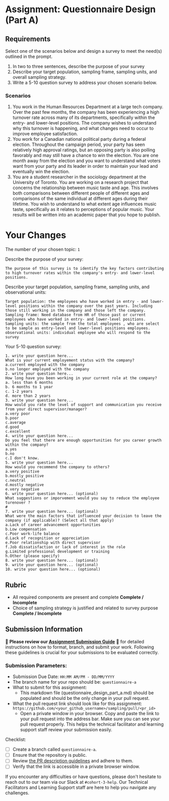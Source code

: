 # Assignment: Questionnaire Design (Part A)

## Requirements
Select one of the scenarios below and design a survey to meet the need(s) outlined in the prompt.

1.	In two to three sentences, describe the purpose of your survey
2.	Describe your target population, sampling frame, sampling units, and overall sampling strategy.
3.	Write a 5-10 question survey to address your chosen scenario below.


### Scenarios
1.	You work in the Human Resources Department at a large tech company. Over the past few months, the company has been experiencing a high turnover rate across many of its departments, specifically within the entry- and lower-level positions. The company wishes to understand why this turnover is happening, and what changes need to occur to improve employee satisfaction.
2.	You work for a Canadian national political party during a federal election. Throughout the campaign period, your party has seen relatively high approval ratings, but an opposing party is also polling favorably and may still have a chance to win the election. You are one month away from the election and you want to understand what voters want from your party and its leader in order to maintain your lead and eventually win the election.
3.	You are a student researcher in the sociology department at the University of Toronto. You are working on a research project that concerns the relationship between music taste and age. This involves both comparisons between different people of different ages and comparisons of the same individual at different ages during their lifetime. You wish to understand to what extent age influences music taste, specifically as it relates to perceptions of popular music. Your results will be written into an academic paper that you hope to publish.


# Your Changes

The number of your chosen topic: `1`

Describe the purpose of your survey:
```
The purpose of this survey is to identify the key factors contributing to high turnover rates within the company's entry- and lower-level positions.
```

Describe your target population, sampling frame, sampling units, and observational units:
```
Target population: the employees who have worked in entry - and lower-level positions within the company over the past years. Including those still working in the company and those left the company.
Sampling frame: Need database from HR of those past or current employees who have worked in entry- and lower-level positions.
Sampling units: the sample from the total employees , who are select to be sample as entry-level and lower-level positions employees.
observational units: individual employee who will respond to the survey
```

Your 5-10 question survey:
```
1. write your question here...
What is your current employement status with the company?
a.current employed with the company
b.no longer employed with the company 
2. write your question here...
How long have you been working in your current role at the company?
a. less than 6 months 
b. 6 months to 1 year
c. 1-2 years
d. more than 2 years
3. write your question here...
How would you rate the level of support and communication you receive from your direct supervisor/manager?
a.very poor
b.poor
c.average
d.good
c.excellent
4. write your question here...
Do you feel that there are enough opportunities for you career growth within the company?
a.yes
b.no
c.I don't know.
5. write your question here...
How would you recommend the company to others?
a.very positive
b.mostly positive
c.neutral
d.mostly negative
e.very negative
6. write your question here... (optional)
What suggestions or imporvement would you say to reduce the employee turenover ?
#
7. write your question here... (optional)
What were the main factors that influenced your decision to leave the company (if applicable)? (Select all that apply)
a.Lack of career advancement opportunities
b.Low compensation
c.Poor work-life balance
d.Lack of recognition or appreciation
e.Poor relationship with direct supervisor
f.Job dissatisfaction or lack of interest in the role
g.Limited professional development or training
h.Other (please specify)
8. write your question here... (optional)
9. write your question here... (optional)
10. write your question here... (optional)
```

## Rubric

-	All required components are present and complete **Complete / Incomplete**
-	Choice of sampling strategy is justified and related to survey purpose **Complete / Incomplete**

## Submission Information

🚨 **Please review our [Assignment Submission Guide](https://github.com/UofT-DSI/onboarding/blob/main/onboarding_documents/submissions.md)** 🚨 for detailed instructions on how to format, branch, and submit your work. Following these guidelines is crucial for your submissions to be evaluated correctly.

### Submission Parameters:
* Submission Due Date: `HH:MM AM/PM - DD/MM/YYYY`
* The branch name for your repo should be: `questionnaire-a`
* What to submit for this assignment:
    * This markdown file (questionnaire_design_part_a.md) should be populated and should be the only change in your pull request.
* What the pull request link should look like for this assignment: `https://github.com/<your_github_username>/sampling/pull/<pr_id>`
    * Open a private window in your browser. Copy and paste the link to your pull request into the address bar. Make sure you can see your pull request properly. This helps the technical facilitator and learning support staff review your submission easily.

Checklist:
- [ ] Create a branch called `questionnaire-a`.
- [ ] Ensure that the repository is public.
- [ ] Review [the PR description guidelines](https://github.com/UofT-DSI/onboarding/blob/main/onboarding_documents/submissions.md#guidelines-for-pull-request-descriptions) and adhere to them.
- [ ] Verify that the link is accessible in a private browser window.

If you encounter any difficulties or have questions, please don't hesitate to reach out to our team via our Slack at `#cohort-3-help`. Our Technical Facilitators and Learning Support staff are here to help you navigate any challenges.
